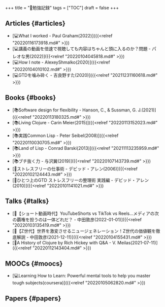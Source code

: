 +++
title = "📁勉強記録"
tags = ["TOC"]
draft = false
+++

## Articles {#articles}

-   [💻What I worked - Paul Graham(2022)]({{<relref "20220116173918.md#" >}})
-   [💻講義の動画を倍速で視聴しても内容はちゃんと頭に入るのか？問題 - パレオな男(2022)]({{<relref "20220104045818.md#" >}})
-   [💻How I note - AlexeyShmalko(2020)]({{<relref "20220104010102.md#" >}})
-   [💻GTDを噛み砕く - 吉良野すた(2020)]({{<relref "20211231160618.md#" >}})


## Books {#books}

-   [📚Software design for flexibility - Hanson, C., & Sussman, G. J.(2021)]({{<relref "20220113180325.md#" >}})
-   [📚Living Clojure - Carin Meier(2015)]({{<relref "20220113152023.md#" >}})
-   [📚実践Common Lisp - Peter Seibel(2008)]({{<relref "20220110030705.md#" >}})
-   [📚Land of Lisp - Conrad Barski(2013)]({{<relref "20211113235959.md#" >}})
-   [📚ブチ抜く力 - 与沢翼(2019)]({{<relref "20220107143739.md#" >}})
-   [📝ストレスフリーの仕事術 - デビッド・アレン(2006)]({{<relref "20220102124443.md#" >}})
-   [📝ひとつ上のGTD ストレスフリーの整理術 実践編 - デビッド・アレン(2010)]({{<relref "20220101141021.md#" >}})


## Talks {#talks}

-   [🎤【ショート動画時代】YouTubeShorts vs TikTok vs Reels…メディアの次の覇権を担うのは一体どれだ？ - 中田敦彦(2022-01-01)]({{<relref "20220103135419.md#" >}})
-   [🎤【Z世代】世界を激変させるニュージェネレーション！Z世代の価値観を徹底解説 - 中田敦彦(2021-12-11)]({{<relref "20220104155431.md#" >}})
-   [🎤A History of Clojure by Rich Hickey with Q&A - V. Meilas(2021-07-11)]({{<relref "20220112143404.md#" >}})


## MOOCs {#moocs}

-   [💻Learning How to Learn: Powerful mental tools to help you master tough subjects(coursera)]({{<relref "20220105062820.md#" >}})


## Papers {#papers}
